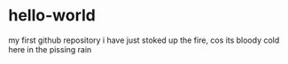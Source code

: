# hello-world
my first github repository
i have just stoked up the fire, cos its bloody cold here in the pissing rain
